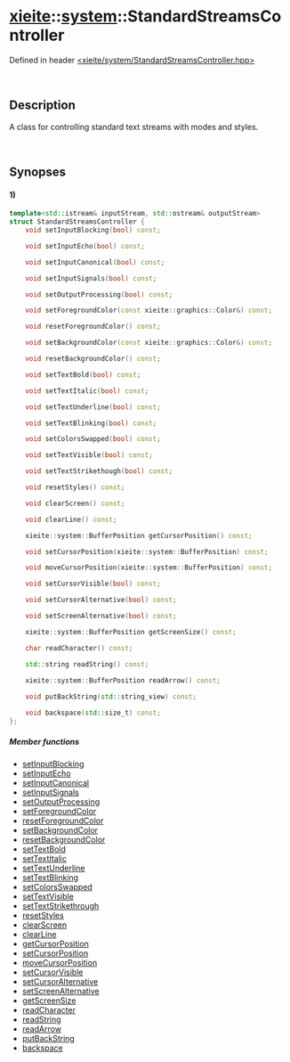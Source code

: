 # [xieite](../xieite.md)\:\:[system](../system.md)\:\:StandardStreamsController
Defined in header [<xieite/system/StandardStreamsController.hpp>](../include/xieite/system/StandardStreamsController.hpp)

&nbsp;

## Description
A class for controlling standard text streams with modes and styles.

&nbsp;

## Synopses
#### 1)
```cpp
template<std::istream& inputStream, std::ostream& outputStream>
struct StandardStreamsController {
    void setInputBlocking(bool) const;

    void setInputEcho(bool) const;

    void setInputCanonical(bool) const;

    void setInputSignals(bool) const;

    void setOutputProcessing(bool) const;

    void setForegroundColor(const xieite::graphics::Color&) const;

    void resetForegroundColor() const;

    void setBackgroundColor(const xieite::graphics::Color&) const;

    void resetBackgroundColor() const;

    void setTextBold(bool) const;

    void setTextItalic(bool) const;

    void setTextUnderline(bool) const;

    void setTextBlinking(bool) const;

    void setColorsSwapped(bool) const;

    void setTextVisible(bool) const;

    void setTextStrikethough(bool) const;

    void resetStyles() const;

    void clearScreen() const;

    void clearLine() const;

    xieite::system::BufferPosition getCursorPosition() const;

    void setCursorPosition(xieite::system::BufferPosition) const;

    void moveCursorPosition(xieite::system::BufferPosition) const;

    void setCursorVisible(bool) const;

    void setCursorAlternative(bool) const;

    void setScreenAlternative(bool) const;

    xieite::system::BufferPosition getScreenSize() const;

    char readCharacter() const;

    std::string readString() const;
    
    xieite::system::BufferPosition readArrow() const;

    void putBackString(std::string_view) const;

    void backspace(std::size_t) const;
};
```
##### Member functions
- [setInputBlocking](./StandardStreamsController/1/setInputBlocking.md)
- [setInputEcho](./StandardStreamsController/1/setInputEcho.md)
- [setInputCanonical](./StandardStreamsController/1/setInputCanonical.md)
- [setInputSignals](./StandardStreamsController/1/setInputSignals.md)
- [setOutputProcessing](./StandardStreamsController/1/setOutputProcessing.md)
- [setForegroundColor](./StandardStreamsController/1/setForegroundColor.md)
- [resetForegroundColor](./StandardStreamsController/1/resetForegroundColor.md)
- [setBackgroundColor](./StandardStreamsController/1/setBackgroundColor.md)
- [resetBackgroundColor](./StandardStreamsController/1/resetBackgroundColor.md)
- [setTextBold](./StandardStreamsController/1/setTextBold.md)
- [setTextItalic](./StandardStreamsController/1/setTextItalic.md)
- [setTextUnderline](./StandardStreamsController/1/setTextUnderline.md)
- [setTextBlinking](./StandardStreamsController/1/setTextBlinking.md)
- [setColorsSwapped](./StandardStreamsController/1/setColorsSwapped.md)
- [setTextVisible](./StandardStreamsController/1/setTextVisible.md)
- [setTextStrikethrough](./StandardStreamsController/1/setTextStrikethrough.md)
- [resetStyles](./StandardStreamsController/1/resetStyles.md)
- [clearScreen](./StandardStreamsController/1/clearScreen.md)
- [clearLine](./StandardStreamsController/1/clearLine.md)
- [getCursorPosition](./StandardStreamsController/1/getCursorPosition.md)
- [setCursorPosition](./StandardStreamsController/1/setCursorPosition.md)
- [moveCursorPosition](./StandardStreamsController/1/moveCursorPosition.md)
- [setCursorVisible](./StandardStreamsController/1/setCursorVisible.md)
- [setCursorAlternative](./StandardStreamsController/1/setCursorAlternative.md)
- [setScreenAlternative](./StandardStreamsController/1/setScreenAlternative.md)
- [getScreenSize](./StandardStreamsController/1/getScreenSize.md)
- [readCharacter](./StandardStreamsController/1/readCharacter.md)
- [readString](./StandardStreamsController/1/readString.md)
- [readArrow](./StandardStreamsController/1/readArrow.md)
- [putBackString](./StandardStreamsController/1/putBackString.md)
- [backspace](./StandardStreamsController/1/backspace.md)

